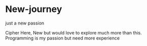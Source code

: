 # New-journey
just a new passion


Cipher Here, New but would love to explore much more than this. Programming is my passion but need more experience
